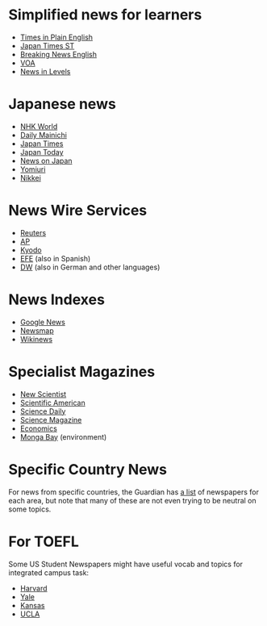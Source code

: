 

# Simplified news for learners
* [Times in Plain English](http://www.thetimesinplainenglish.com)
* [Japan Times ST](http://st.japantimes.co.jp/news/)
* [Breaking News English](http://breakingnewsenglish.com/)
* [VOA](http://learningenglish.voanews.com/)
* [News in Levels](http://www.newsinlevels.com/)

# Japanese news 
* [NHK World](http://www3.nhk.or.jp/nhkworld/)
* [Daily Mainichi](http://mainichi.jp/english/)
* [Japan Times](http://www.japantimes.co.jp/)
* [Japan Today](http://japantoday.com/)
* [News on Japan](http://www.newsonjapan.com/)
* [Yomiuri](http://the-japan-news.com/)
* [Nikkei](https://asia.nikkei.com/)

# News Wire Services
* [Reuters](http://www.reuters.com/)
* [AP](https://apnews.com/)
* [Kyodo](https://english.kyodonews.net/)
* [EFE](https://www.efe.com/efe/english/4) (also in Spanish)
* [DW](https://www.dw.com/en)  (also in German and other languages)

# News Indexes
* [Google News](http://news.google.com/)
* [Newsmap](http://newsmap.jp/)
* [Wikinews](http://en.wikinews.org/wiki/Main_Page)

# Specialist Magazines
* [New Scientist](http://www.newscientist.com/)
* [Scientific American](http://www.scientificamerican.com/section/lateststories/)
* [Science Daily](http://www.sciencedaily.com)
* [Science Magazine](http://www.sciencemag.org)
* [Economics](http://www.economist.com/)
* [Monga Bay](https://www.mongabay.com/) (environment)

# Specific Country News
For news from specific countries, the Guardian has [a list](https://www.theguardian.com/world/series/world-news-guide) of newspapers for each area, but note that many of these are not even trying to be neutral on some topics.  

# For TOEFL
Some US Student Newspapers might have useful vocab and topics for  integrated campus task:

* [Harvard](http://www.thecrimson.com/)
* [Yale](http://yaledailynews.com/)
* [Kansas](http://kansan.com/)
* [UCLA](http://www.dailybruin.com/)